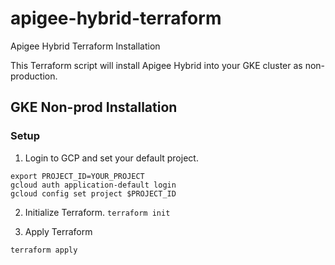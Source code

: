# apigee-hybrid-terraform
Apigee Hybrid Terraform Installation

This Terraform script will install Apigee Hybrid into your GKE cluster as non-production.

## GKE Non-prod Installation

### Setup
1. Login to GCP and set your default project. 
```shell
export PROJECT_ID=YOUR_PROJECT
gcloud auth application-default login
gcloud config set project $PROJECT_ID
```

2. Initialize Terraform.
`terraform init`

3. Apply Terraform
```shell
terraform apply
```





